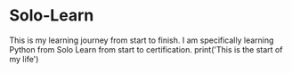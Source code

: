 # Solo-Learn
This is my learning journey from start to finish.
I am specifically learning Python from Solo Learn from start to certification.
print('This is the start of my life')
